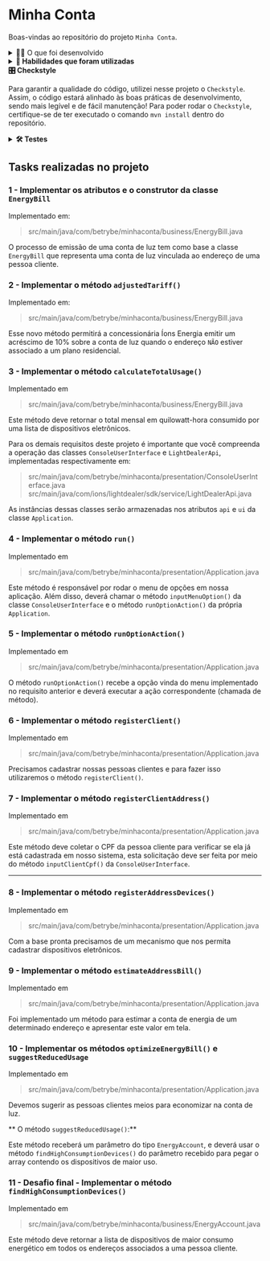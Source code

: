 # Minha Conta

Boas-vindas ao repositório do projeto `Minha Conta`.

<details>
  <summary>👨‍💻 O que foi desenvolvido</summary><br />

Neste projeto, foi implementada uma ferramenta para gestão do consumo energético. A
ferramenta
desenvolvida permite que pessoas consumidoras emitam suas faturas, estimem os gastos mensais,
consultem histórico de pagamentos e uma série outras funcionalidades baseadas em uma SDK fornecida
pela Íons Energia, uma concessionária de luz ficticia que trabalhará conosco na entrega de uma
demanda
bem real.
</details>

<details>
  <summary><strong>📝 Habilidades que foram utilizadas</strong></summary>
- Aplicação dos conhecimentos adquiridos dos fundamentos da linguagem Java
  - Classes em Java
  - Tipos primitivos
  - Tipos não primitivos
  - Atributos, métodos e construtores
  - Strings e Arrays
  - Conversão de tipos
  - Estruturas de repetição for/while
  - Classes wrapper
  - Gerenciamento de dependências com Maven
</details>

<summary><strong>🎛 Checkstyle</strong></summary>

Para garantir a qualidade do código, utilizei nesse projeto o `Checkstyle`. Assim, o código
estará alinhado às boas práticas de desenvolvimento, sendo mais legível e de fácil manutenção!
Para poder rodar o `Checkstyle`, certifique-se de ter executado o comando `mvn install` dentro do
repositório.

</details>

<details>
<summary><strong>🛠 Testes</strong></summary>


Para executar todos os testes, basta rodar o comando:

```bash
mvn test
```

Para executar apenas uma classe de testes:

```bash
mvn test -Dtest="TestClassName"
```

</details>

## Tasks realizadas no projeto

### 1 - Implementar os atributos e o construtor da classe `EnergyBill`

Implementado em:
> src/main/java/com/betrybe/minhaconta/business/EnergyBill.java

O processo de emissão de uma conta de luz tem como base a classe `EnergyBill` que representa uma conta
de luz vinculada ao endereço de uma pessoa cliente.

### 2 - Implementar o método `adjustedTariff()`

Implementado em:
> src/main/java/com/betrybe/minhaconta/business/EnergyBill.java

Esse novo método permitirá a concessionária Íons Energia emitir um acréscimo de 10% sobre a conta de
luz quando o endereço `NÃO` estiver associado a um plano residencial.

### 3 - Implementar o método `calculateTotalUsage()`

Implementado em
> src/main/java/com/betrybe/minhaconta/business/EnergyBill.java

Este método deve retornar o total mensal em quilowatt-hora consumido por uma lista de dispositivos
eletrônicos.

Para os demais requisitos deste projeto é importante que você compreenda a operação das classes
`ConsoleUserInterface` e `LightDealerApi`, implementadas respectivamente em:

> src/main/java/com/betrybe/minhaconta/presentation/ConsoleUserInterface.java
> src/main/java/com/ions/lightdealer/sdk/service/LightDealerApi.java

As instâncias dessas classes serão armazenadas nos atributos `api` e `ui` da classe `Application`.

### 4 - Implementar o método `run()`

Implementado em
> src/main/java/com/betrybe/minhaconta/presentation/Application.java

Este método é responsável por rodar o menu de opções em nossa aplicação. Além disso,
deverá chamar o método `inputMenuOption()` da classe `ConsoleUserInterface` e o método
`runOptionAction()` da própria `Application`.

### 5 - Implementar o método `runOptionAction()`

Implementado em
> src/main/java/com/betrybe/minhaconta/presentation/Application.java

O método `runOptionAction()` recebe a opção vinda do menu implementado no requisito anterior e
deverá executar a ação correspondente (chamada de método).

### 6 - Implementar o método `registerClient()`

Implementado em
> src/main/java/com/betrybe/minhaconta/presentation/Application.java

Precisamos cadastrar nossas pessoas clientes e para fazer isso utilizaremos o método
`registerClient()`.

### 7 - Implementar o método `registerClientAddress()`

Implementado em
> src/main/java/com/betrybe/minhaconta/presentation/Application.java

Este método deve coletar o CPF da pessoa cliente para verificar se ela já está cadastrada em nosso
sistema, esta solicitação deve ser feita por meio do método `inputClientCpf()` da
`ConsoleUserInterface`.

---

### 8 - Implementar o método `registerAddressDevices()`

Implementado em
> src/main/java/com/betrybe/minhaconta/presentation/Application.java

Com a base pronta precisamos de um mecanismo que nos permita cadastrar dispositivos
eletrônicos.

### 9 - Implementar o método `estimateAddressBill()`

Implementado em
> src/main/java/com/betrybe/minhaconta/presentation/Application.java

Foi implementado um método para estimar a conta de energia de um determinado endereço e
apresentar este valor em tela.

### 10 - Implementar os métodos `optimizeEnergyBill()` e `suggestReducedUsage`

Implementado em
> src/main/java/com/betrybe/minhaconta/presentation/Application.java

Devemos sugerir as pessoas clientes meios para economizar na conta de luz.

** O método `suggestReducedUsage()`:**

Este método receberá um parâmetro do tipo `EnergyAccount`, e deverá usar o método `findHighConsumptionDevices()` do
parâmetro recebido para pegar o array contendo os dispositivos de maior uso.

### 11 - Desafio final - Implementar o método `findHighConsumptionDevices()`

Implementado em
> src/main/java/com/betrybe/minhaconta/business/EnergyAccount.java

Este método deve retornar a lista de dispositivos de maior consumo energético em todos os endereços
associados a uma pessoa cliente.

<!-- mdi versão 1.1 projeto ⚠️ não exclua esse comentário -->
